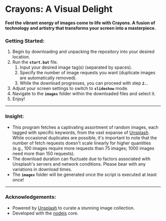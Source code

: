 # **Crayons: A Visual Delight**

**Feel the vibrant energy of images come to life with Crayons. A fusion of technology and artistry that transforms your screen into a masterpiece.**

### **Getting Started:**
1. Begin by downloading and unpacking the repository into your desired location.
2. Run the **`start.bat`** file.
    1. Input your desired image tag(s) (separated by spaces).
    2. Specify the number of image requests you want (duplicate images are automatically removed).
    3. While the download progresses, you can proceed with step **`2.`**.
3. Adjust your screen settings to switch to **`slideshow`** mode.
4. Navigate to the **`images`** folder within the downloaded files and select it.
5. Enjoy!

- - -

### **Insight:**
- This program fetches a captivating assortment of random images, each tagged with specific keywords, from the vast expanse of [Unsplash](https://unsplash.com/). While occasional duplicates are possible, it's important to note that the number of fetch requests doesn't scale linearly for higher quantities (e.g., 100 images require more requests than 75 images; 1000 images need more than 150 requests).
- The download duration can fluctuate due to factors associated with Unsplash's servers and network conditions. Please bear with any variations in download times.
- The **`images`** folder will be generated once the script is executed at least once!

- - -

### **Acknowledgements:**
- Powered by [Unsplash](https://source.unsplash.com/random/) to curate a stunning image collection.
- Developed with the [nodejs](https://nodejs.org/) core.